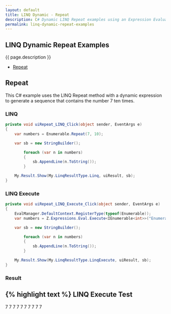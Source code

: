 ```yaml
---
layout: default
title: LINQ Dynamic - Repeat
description: C# Dynamic LINQ Repeat examples using an Expression Evaluator.
permalink: linq-dynamic-repeat-examples
---
```




## LINQ Dynamic Repeat Examples
{{ page.description }}

- [Repeat](#repeat)

## Repeat
This C# example uses the LINQ Repeat method with a dynamic expression to generate a sequence that contains the number 7 ten times.

### LINQ
```csharp
private void uiRepeat_LINQ_Click(object sender, EventArgs e)
{
	var numbers = Enumerable.Repeat(7, 10);

	var sb = new StringBuilder();

		foreach (var n in numbers)
		{
			sb.AppendLine(n.ToString());
		}

	My.Result.Show(My.LinqResultType.Linq, uiResult, sb);
}
```

### LINQ Execute
```csharp
private void uiRepeat_LINQ_Execute_Click(object sender, EventArgs e)
{
	EvalManager.DefaultContext.RegisterType(typeof(Enumerable));
	var numbers = Z.Expressions.Eval.Execute<IEnumerable<int>>("Enumerable.Repeat(7, 10)");

	var sb = new StringBuilder();

		foreach (var n in numbers)
		{
			sb.AppendLine(n.ToString());
		}

	My.Result.Show(My.LinqResultType.LinqExecute, uiResult, sb);
}
```

### Result
{% highlight text %}
LINQ Execute Test
------------------------------
7
7
7
7
7
7
7
7
7
7

```
